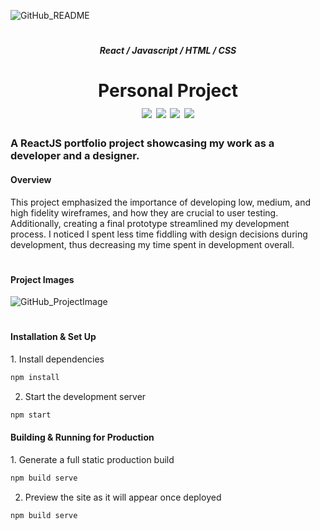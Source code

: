 ![GitHub_README](https://user-images.githubusercontent.com/73635827/175432805-33da213c-a7cb-4e4a-a302-a138d8efb012.png)
<h1></h1>

<h5 align="center">React / Javascript / HTML / CSS</h5>
<h1 align="center">Personal Project<br>
  <a href="http://www.arianadaris.com/" target="_blank"><img src="https://img.shields.io/badge/View Project-informational?style=flat&logo=java&logoColor=white&color=5685FF" /></a>
  <a href="http://www.arianadaris.com/work/personal-portfolio" target="_blank"><img src="https://img.shields.io/badge/Read About Project-informational?style=flat&logo=java&logoColor=white&color=5685FF" /></a>
  <a href="https://www.figma.com/file/dWbSGqR2y1PGWbWC7CZUiK/Personal-Website?node-id=0%3A1" target="_blank"><img src="https://img.shields.io/badge/View Prototype-informational?style=flat&logo=java&logoColor=white&color=5685FF" /></a>
  <a href="https://dribbble.com/shots/18567074-Personal-Portfolio" target="_blank"><img src="https://img.shields.io/badge/View Dribbble-informational?style=flat&logo=java&logoColor=white&color=5685FF" /></a>
</h1>

<h3>A ReactJS portfolio project showcasing my work as a developer and a designer.</h3>

<h4>Overview</h4>
<p>This project emphasized the importance of developing low, medium, and high fidelity wireframes, and how they are crucial to user testing. Additionally, creating a final prototype streamlined my development process. I noticed I spent less time fiddling with design decisions during development, thus decreasing my time spent in development overall.</p>

<h1></h1>

<h4>Project Images</h4>

![GitHub_ProjectImage](https://user-images.githubusercontent.com/73635827/175433012-04661de9-00a2-4988-90ae-eecc52e60b3f.png)

<h1></h1>

<h4>Installation & Set Up</h4>
1. Install dependencies

```sh
npm install
```

2. Start the development server

```sh
npm start
```

<h4>Building & Running for Production</h4>
1. Generate a full static production build

```sh
npm build serve
```

2. Preview the site as it will appear once deployed

```sh
npm build serve
```
